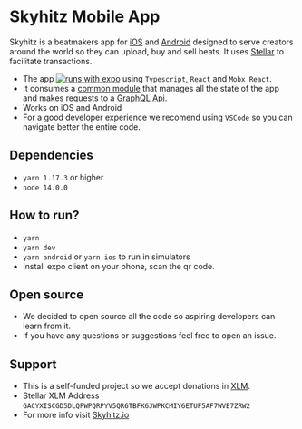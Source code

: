 # Skyhitz Mobile App

Skyhitz is a beatmakers app for [iOS](https://apps.apple.com/us/app/skyhitz/id1105406020) and [Android](https://play.google.com/store/apps/details?id=com.skyhitz.skyhitz) designed to serve creators around the world so they can upload, buy and sell beats. It uses [Stellar](stellar.org) to facilitate transactions.

- The app [![runs with expo](https://img.shields.io/badge/Runs%20with%20Expo-4630EB.svg?style=flat-square&logo=EXPO&labelColor=f3f3f3&logoColor=000)](https://expo.io/)
  using `Typescript`, `React` and `Mobx React`.
- It consumes a [common module](https://github.com/skyhitz/common) that manages all the state of the app and makes requests to a [GraphQL Api](https://github.com/skyhitz/api).
- Works on iOS and Android
- For a good developer experience we recomend using `VSCode` so you can navigate better the entire code.

## Dependencies

- `yarn 1.17.3` or higher
- `node 14.0.0`

## How to run?

- `yarn`
- `yarn dev`
- `yarn android` or `yarn ios` to run in simulators
- Install expo client on your phone, scan the qr code.

## Open source

- We decided to open source all the code so aspiring developers can learn from it.
- If you have any questions or suggestions feel free to open an issue.

## Support

- This is a self-funded project so we accept donations in [XLM](https://www.stellar.org/lumens).
- Stellar XLM Address `GACYXISCGD5DLQPWPQRPYV5QR6TBFK6JWPKCMIY6ETUF5AF7WVE7ZRW2`
- For more info visit [Skyhitz.io](https://skyhitz.io)
